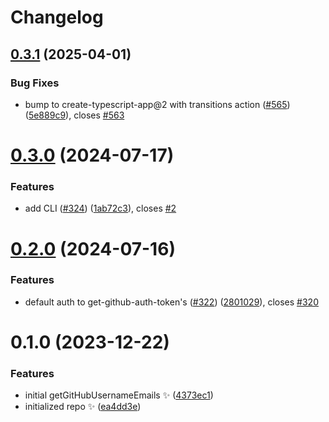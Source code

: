 # Changelog

## [0.3.1](https://github.com/JoshuaKGoldberg/github-username-to-emails/compare/0.3.0...0.3.1) (2025-04-01)

### Bug Fixes

- bump to create-typescript-app@2 with transitions action ([#565](https://github.com/JoshuaKGoldberg/github-username-to-emails/issues/565)) ([5e889c9](https://github.com/JoshuaKGoldberg/github-username-to-emails/commit/5e889c972a76033a89518c98e0c9daabf8ab8923)), closes [#563](https://github.com/JoshuaKGoldberg/github-username-to-emails/issues/563)

# [0.3.0](https://github.com/JoshuaKGoldberg/github-username-to-emails/compare/0.2.0...0.3.0) (2024-07-17)

### Features

- add CLI ([#324](https://github.com/JoshuaKGoldberg/github-username-to-emails/issues/324)) ([1ab72c3](https://github.com/JoshuaKGoldberg/github-username-to-emails/commit/1ab72c39f26972ad75f3a6fffeb92b24cd2ccbdb)), closes [#2](https://github.com/JoshuaKGoldberg/github-username-to-emails/issues/2)

# [0.2.0](https://github.com/JoshuaKGoldberg/github-username-to-emails/compare/0.1.0...0.2.0) (2024-07-16)

### Features

- default auth to get-github-auth-token's ([#322](https://github.com/JoshuaKGoldberg/github-username-to-emails/issues/322)) ([2801029](https://github.com/JoshuaKGoldberg/github-username-to-emails/commit/280102999998bf14e03d0431b24e97de9fca1956)), closes [#320](https://github.com/JoshuaKGoldberg/github-username-to-emails/issues/320)

# 0.1.0 (2023-12-22)

### Features

- initial getGitHubUsernameEmails ✨ ([4373ec1](https://github.com/JoshuaKGoldberg/github-username-to-emails/commit/4373ec13d23230c90efd3b754b655b50dc25b334))
- initialized repo ✨ ([ea4dd3e](https://github.com/JoshuaKGoldberg/github-username-to-emails/commit/ea4dd3e23503b38b0cba0392bb8ec2e0823691b7))
